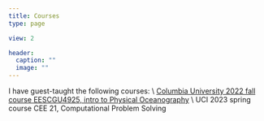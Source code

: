 ```yaml
---
title: Courses
type: page

view: 2

header:
  caption: ""
  image: ""
---
```


I have guest-taught the following courses:
\\
[Columbia University 2022 fall course EESCGU4925, intro to Physical Oceanography](https://shuwentan-po.github.io/intro_PO/intro.html)
\\
UCI 2023 spring course CEE 21, Computational Problem Solving